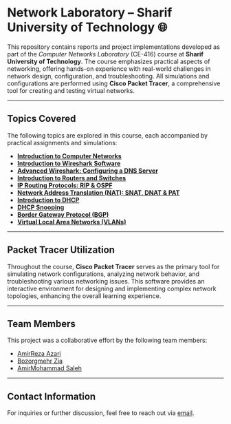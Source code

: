 # **Network Laboratory – Sharif University of Technology** 🌐

This repository contains reports and project implementations developed as part of the *Computer Networks Laboratory* (CE-416) course at **Sharif University of Technology**. The course emphasizes practical aspects of networking, offering hands-on experience with real-world challenges in network design, configuration, and troubleshooting. All simulations and configurations are performed using **Cisco Packet Tracer**, a comprehensive tool for creating and testing virtual networks.

---

## **Topics Covered**

The following topics are explored in this course, each accompanied by practical assignments and simulations:

- **[Introduction to Computer Networks](https://github.com/Amirreza81/Network-Lab/tree/main/AZ1)**
- **[Introduction to Wireshark Software](https://github.com/Amirreza81/Network-Lab/tree/main/AZ2)**
- **[Advanced Wireshark: Configuring a DNS Server](https://github.com/Amirreza81/Network-Lab/tree/main/AZ3)**
- **[Introduction to Routers and Switches](https://github.com/Amirreza81/Network-Lab/tree/main/AZ4)**
- **[IP Routing Protocols: RIP & OSPF](https://github.com/Amirreza81/Network-Lab/tree/main/AZ5)**
- **[Network Address Translation (NAT): SNAT, DNAT & PAT](https://github.com/Amirreza81/Network-Lab/tree/main/AZ6)**
- **[Introduction to DHCP](https://github.com/Amirreza81/Network-Lab/tree/main/AZ7)**
- **[DHCP Snooping](https://github.com/Amirreza81/Network-Lab/tree/main/AZ8)**
- **[Border Gateway Protocol (BGP)](https://github.com/Amirreza81/Network-Lab/tree/main/AZ9)**
- **[Virtual Local Area Networks (VLANs)](https://github.com/Amirreza81/Network-Lab/tree/main/AZ10)**

---

## **Packet Tracer Utilization**

Throughout the course, **Cisco Packet Tracer** serves as the primary tool for simulating network configurations, analyzing network behavior, and troubleshooting various networking issues. This software provides an interactive environment for designing and implementing complex network topologies, enhancing the overall learning experience.

---

## **Team Members**

This project was a collaborative effort by the following team members:

- [AmirReza Azari](https://github.com/Amirreza81)
- [Bozorgmehr Zia](https://github.com/BozorgmehrZia)
- [AmirMohammad Saleh](https://github.com/amirmohammad2001)

---

## **Contact Information**
For inquiries or further discussion, feel free to reach out via [email](mailto:amirrezaazari1381@gmail.com).

